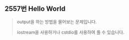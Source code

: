 2557번 Hello World
------------------

> output을 하는 방법을 물어보는 문제입니다.
>
> iostream을 사용하거나 cstdio를 사용하여 풀 수 있습니다.
